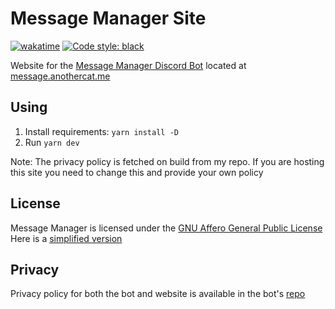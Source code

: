 # Message Manager Site

[![wakatime](https://wakatime.com/badge/github/message-manager-discord/site.svg)](https://wakatime.com/badge/github/message-manager-discord/site)
[![Code style: black](https://img.shields.io/badge/code%20style-black-000000.svg)](https://github.com/psf/black)

Website for the [Message Manager Discord Bot](https://github.com/AnotherCat/message-bot) located at [message.anothercat.me](https://message.anothercat.me)

## Using

1.  Install requirements: `yarn install -D`
2.  Run `yarn dev`

Note: The privacy policy is fetched on build from my repo. If you are hosting this site you need to change this and provide your own policy

## License

Message Manager is licensed under the [GNU Affero General Public License](https://github.com/AnotherCat/message-bot/blob/master/LICENSE)  
 Here is a [simplified version](<https://tldrlegal.com/license/gnu-affero-general-public-license-v3-(agpl-3.0)#summary>)

## Privacy

Privacy policy for both the bot and website is available in the bot's [repo](https://github.com/AnotherCat/message-bot/blob/master/PRIVACY_POLICY.md)
